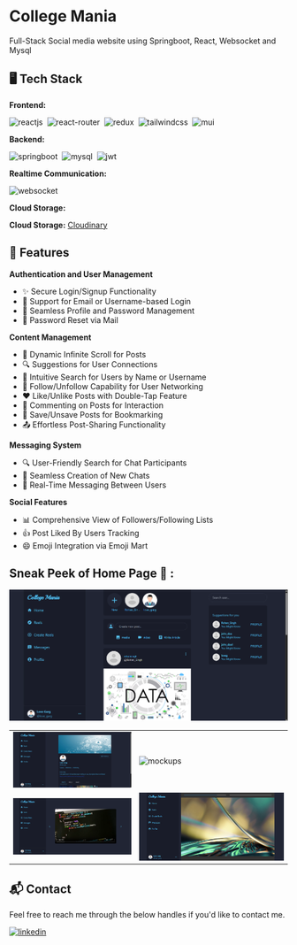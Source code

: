 # College Mania
Full-Stack Social media website using Springboot, React, Websocket and Mysql

## 🖥️ Tech Stack
**Frontend:**

![reactjs](https://img.shields.io/badge/React-20232A?style=for-the-badge&logo=react&logoColor=61DAFB)&nbsp;
![react-router](https://img.shields.io/badge/React_Router-CA4245?style=for-the-badge&logo=react-router&logoColor=white)&nbsp;
![redux](https://img.shields.io/badge/Redux-593D88?style=for-the-badge&logo=redux&logoColor=white)&nbsp;
![tailwindcss](https://img.shields.io/badge/Tailwind_CSS-38B2AC?style=for-the-badge&logo=tailwind-css&logoColor=white)&nbsp;
![mui](https://img.shields.io/badge/Material--UI-0081CB?style=for-the-badge&logo=material-ui&logoColor=white)&nbsp;

**Backend:**

![springboot](https://img.shields.io/badge/SpringBoot-6DB33F?style=for-the-badge&logo=spring-boot&logoColor=white)&nbsp;
![mysql](https://img.shields.io/badge/MySQL-005C84?style=for-the-badge&logo=mysql&logoColor=white)&nbsp;
![jwt](	https://img.shields.io/badge/JWT-000000?style=for-the-badge&logo=JSON%20web%20tokens&logoColor=white)&nbsp;

**Realtime Communication:**

![websocket](https://img.shields.io/badge/WebSocket-35495E?style=for-the-badge&logo=websocket&logoColor=white)

**Cloud Storage:**

**Cloud Storage:** [Cloudinary](https://cloudinary.com/)

## 🚀 Features
**Authentication and User Management**
- ✨ Secure Login/Signup Functionality
- 🚪 Support for Email or Username-based Login
- 🔐 Seamless Profile and Password Management
- 🔄 Password Reset via Mail

**Content Management**
- 📜 Dynamic Infinite Scroll for Posts
- 🔍 Suggestions for User Connections
- 🔎 Intuitive Search for Users by Name or Username
- 🔗 Follow/Unfollow Capability for User Networking
- ❤️ Like/Unlike Posts with Double-Tap Feature
- 💬 Commenting on Posts for Interaction
- 📌 Save/Unsave Posts for Bookmarking
- 📤 Effortless Post-Sharing Functionality

**Messaging System**
- 🔍 User-Friendly Search for Chat Participants
- 📝 Seamless Creation of New Chats
- 💬 Real-Time Messaging Between Users

**Social Features**
- 📊 Comprehensive View of Followers/Following Lists
- 👍 Post Liked By Users Tracking
- 😄 Emoji Integration via Emoji Mart

## Sneak Peek of Home Page 🙈 :
![Home Page](./Screenshots/HomePage.png)

<table>
  <tr>
    <td><img src="./Screenshots/ProfilePage.png" alt="mockup" /></td>
    <td><img src="./Screenshots/ChatPagePage.png" alt="mockups" /></td>
  </tr>
  <tr>
    <td><img src="./Screenshots/ReelsPage.png" alt="mockup" /></td>
    <td><img src="./Screenshots/StoryPage.png" alt="mockups" /></td>
  </tr>
</table>

<h2>📬 Contact</h2>

Feel free to reach me through the below handles if you'd like to contact me.

[![linkedin](https://img.shields.io/badge/LinkedIn-0077B5?style=for-the-badge&logo=linkedin&logoColor=white)](https://www.linkedin.com/in/lovegarg2800/)
